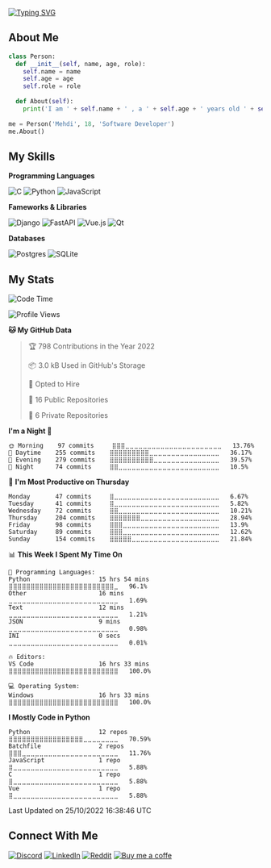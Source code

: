 [![Typing SVG](https://readme-typing-svg.herokuapp.com?size=50&center=true&vCenter=true&width=1182&height=100&lines=%3C%F0%9F%91%8B+Hello%2C+World!+%2F%3E;%3C%F0%9F%91%8B+Bonjour%2C+World+%2F%3E;%3C%F0%9F%91%8B+Ciao%2C+World+%2F%3E;%3C%F0%9F%91%8B+Hola%2C+World+%2F%3E;%3C%F0%9F%91%8B+Namaste%2C+World+%2F%3E;%3C%F0%9F%91%8B+N%C4%AD+H%C4%83o%2C+World+%2F%3E)](https://git.io/typing-svg)

## About Me

```python
class Person:
  def __init__(self, name, age, role):
    self.name = name
    self.age = age
    self.role = role
   
  def About(self):
    print('I am ' + self.name + ' , a ' + self.age + ' years old ' + self.role)
    
me = Person('Mehdi', 18, 'Software Developer')
me.About()
```

## My Skills

**Programming Languages**

![C](https://img.shields.io/badge/c-%2300599C.svg?style=flat&logo=c&logoColor=white)
![Python](https://img.shields.io/badge/python-3670A0?style=flat&logo=python&logoColor=white)
![JavaScript](https://img.shields.io/badge/javascript-%23323330.svg?style=flat&logo=javascript&logoColor=white)

**Fameworks & Libraries**

![Django](https://img.shields.io/badge/django-%23092E20.svg?style=flat&logo=django&logoColor=white)
![FastAPI](https://img.shields.io/badge/fastapi-35495E?style=flat&logo=fastapi&logoColor=white)
![Vue.js](https://img.shields.io/badge/Vue.js-35495E?style=flat&logo=vuedotjs&logoColor=white)
![Qt](https://img.shields.io/badge/Qt-%23217346.svg?style=flat&logo=Qt&logoColor=white)

**Databases**

![Postgres](https://img.shields.io/badge/postgres-%23316192.svg?style=flat&logo=postgresql&logoColor=white)
![SQLite](https://img.shields.io/badge/sqlite-%2307405e.svg?style=flat&logo=sqlite&logoColor=white) 

## My Stats

<!--START_SECTION:waka-->
![Code Time](http://img.shields.io/badge/Code%20Time-323%20hrs%2019%20mins-blue)

![Profile Views](http://img.shields.io/badge/Profile%20Views-3-blue)

**🐱 My GitHub Data** 

> 🏆 798 Contributions in the Year 2022
 > 
> 📦 3.0 kB Used in GitHub's Storage 
 > 
> 💼 Opted to Hire
 > 
> 📜 16 Public Repositories 
 > 
> 🔑 6 Private Repositories  
 > 
**I'm a Night 🦉** 

```text
🌞 Morning    97 commits     ⣿⣿⣿⣀⣀⣀⣀⣀⣀⣀⣀⣀⣀⣀⣀⣀⣀⣀⣀⣀⣀⣀⣀⣀⣀   13.76% 
🌆 Daytime    255 commits    ⣿⣿⣿⣿⣿⣿⣿⣿⣿⣀⣀⣀⣀⣀⣀⣀⣀⣀⣀⣀⣀⣀⣀⣀⣀   36.17% 
🌃 Evening    279 commits    ⣿⣿⣿⣿⣿⣿⣿⣿⣿⣿⣀⣀⣀⣀⣀⣀⣀⣀⣀⣀⣀⣀⣀⣀⣀   39.57% 
🌙 Night      74 commits     ⣿⣿⣀⣀⣀⣀⣀⣀⣀⣀⣀⣀⣀⣀⣀⣀⣀⣀⣀⣀⣀⣀⣀⣀⣀   10.5%

```
📅 **I'm Most Productive on Thursday** 

```text
Monday       47 commits     ⣿⣀⣀⣀⣀⣀⣀⣀⣀⣀⣀⣀⣀⣀⣀⣀⣀⣀⣀⣀⣀⣀⣀⣀⣀   6.67% 
Tuesday      41 commits     ⣿⣀⣀⣀⣀⣀⣀⣀⣀⣀⣀⣀⣀⣀⣀⣀⣀⣀⣀⣀⣀⣀⣀⣀⣀   5.82% 
Wednesday    72 commits     ⣿⣿⣀⣀⣀⣀⣀⣀⣀⣀⣀⣀⣀⣀⣀⣀⣀⣀⣀⣀⣀⣀⣀⣀⣀   10.21% 
Thursday     204 commits    ⣿⣿⣿⣿⣿⣿⣿⣀⣀⣀⣀⣀⣀⣀⣀⣀⣀⣀⣀⣀⣀⣀⣀⣀⣀   28.94% 
Friday       98 commits     ⣿⣿⣿⣀⣀⣀⣀⣀⣀⣀⣀⣀⣀⣀⣀⣀⣀⣀⣀⣀⣀⣀⣀⣀⣀   13.9% 
Saturday     89 commits     ⣿⣿⣿⣀⣀⣀⣀⣀⣀⣀⣀⣀⣀⣀⣀⣀⣀⣀⣀⣀⣀⣀⣀⣀⣀   12.62% 
Sunday       154 commits    ⣿⣿⣿⣿⣿⣀⣀⣀⣀⣀⣀⣀⣀⣀⣀⣀⣀⣀⣀⣀⣀⣀⣀⣀⣀   21.84%

```


📊 **This Week I Spent My Time On** 

```text
💬 Programming Languages: 
Python                   15 hrs 54 mins      ⣿⣿⣿⣿⣿⣿⣿⣿⣿⣿⣿⣿⣿⣿⣿⣿⣿⣿⣿⣿⣿⣿⣿⣿⣀   96.1% 
Other                    16 mins             ⣀⣀⣀⣀⣀⣀⣀⣀⣀⣀⣀⣀⣀⣀⣀⣀⣀⣀⣀⣀⣀⣀⣀⣀⣀   1.69% 
Text                     12 mins             ⣀⣀⣀⣀⣀⣀⣀⣀⣀⣀⣀⣀⣀⣀⣀⣀⣀⣀⣀⣀⣀⣀⣀⣀⣀   1.21% 
JSON                     9 mins              ⣀⣀⣀⣀⣀⣀⣀⣀⣀⣀⣀⣀⣀⣀⣀⣀⣀⣀⣀⣀⣀⣀⣀⣀⣀   0.98% 
INI                      0 secs              ⣀⣀⣀⣀⣀⣀⣀⣀⣀⣀⣀⣀⣀⣀⣀⣀⣀⣀⣀⣀⣀⣀⣀⣀⣀   0.01%

🔥 Editors: 
VS Code                  16 hrs 33 mins      ⣿⣿⣿⣿⣿⣿⣿⣿⣿⣿⣿⣿⣿⣿⣿⣿⣿⣿⣿⣿⣿⣿⣿⣿⣿   100.0%

💻 Operating System: 
Windows                  16 hrs 33 mins      ⣿⣿⣿⣿⣿⣿⣿⣿⣿⣿⣿⣿⣿⣿⣿⣿⣿⣿⣿⣿⣿⣿⣿⣿⣿   100.0%

```

**I Mostly Code in Python** 

```text
Python                   12 repos            ⣿⣿⣿⣿⣿⣿⣿⣿⣿⣿⣿⣿⣿⣿⣿⣿⣿⣀⣀⣀⣀⣀⣀⣀⣀   70.59% 
Batchfile                2 repos             ⣿⣿⣿⣀⣀⣀⣀⣀⣀⣀⣀⣀⣀⣀⣀⣀⣀⣀⣀⣀⣀⣀⣀⣀⣀   11.76% 
JavaScript               1 repo              ⣿⣀⣀⣀⣀⣀⣀⣀⣀⣀⣀⣀⣀⣀⣀⣀⣀⣀⣀⣀⣀⣀⣀⣀⣀   5.88% 
C                        1 repo              ⣿⣀⣀⣀⣀⣀⣀⣀⣀⣀⣀⣀⣀⣀⣀⣀⣀⣀⣀⣀⣀⣀⣀⣀⣀   5.88% 
Vue                      1 repo              ⣿⣀⣀⣀⣀⣀⣀⣀⣀⣀⣀⣀⣀⣀⣀⣀⣀⣀⣀⣀⣀⣀⣀⣀⣀   5.88%

```



 Last Updated on 25/10/2022 16:38:46 UTC
<!--END_SECTION:waka-->

## Connect With Me

[![Discord](https://img.shields.io/badge/Discord-%237289DA.svg?logo=discord&logoColor=white)](https://discord.gg/kQcxxpfnY3)
[![LinkedIn](https://img.shields.io/badge/LinkedIn-%230077B5.svg?logo=linkedin&logoColor=white)](https://linkedin.com/in/MehdiRtal)
[![Reddit](https://img.shields.io/badge/Reddit-%23FF4500.svg?logo=Reddit&logoColor=white)](https://reddit.com/user/Sackuro)
[![Buy me a coffe](https://img.shields.io/badge/-buy_me_a%C2%A0coffee-gray?logo=buy-me-a-coffee)](https://www.buymeacoffee.com/mehdirtal)
